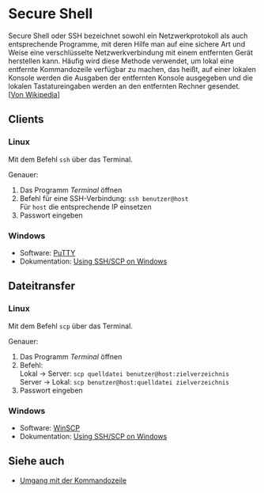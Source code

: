 # Secure Shell

Secure Shell oder SSH bezeichnet sowohl ein Netzwerkprotokoll als auch entsprechende Programme, mit deren Hilfe man auf eine sichere Art und Weise eine verschlüsselte Netzwerkverbindung mit einem entfernten Gerät herstellen kann. Häufig wird diese Methode verwendet, um lokal eine entfernte Kommandozeile verfügbar zu machen, das heißt, auf einer lokalen Konsole werden die Ausgaben der entfernten Konsole ausgegeben und die lokalen Tastatureingaben werden an den entfernten Rechner gesendet.
<br>[[Von Wikipedia](https://de.wikipedia.org/wiki/Secure_Shell)]

## Clients

### Linux

Mit dem Befehl `ssh` über das Terminal.

Genauer:

1. Das Programm _Terminal_ öffnen
2. Befehl für eine SSH-Verbindung: `ssh benutzer@host`
   <br>Für `host` die entsprechende IP einsetzen
3. Passwort eingeben

### Windows

- Software: [PuTTY](https://wiki.ubuntuusers.de/PuTTY/)
- Dokumentation: [Using SSH/SCP on Windows](http://ged.msu.edu/angus/tutorials/using-putty-on-windows.html)

## Dateitransfer

### Linux

Mit dem Befehl `scp` über das Terminal.

Genauer:

1. Das Programm _Terminal_ öffnen
2. Befehl:
   <br>Lokal -> Server: `scp quelldatei benutzer@host:zielverzeichnis`
   <br>Server -> Lokal: `scp benutzer@host:quelldatei zielverzeichnis`
3. Passwort eingeben

### Windows

- Software: [WinSCP](https://winscp.net/eng/index.php)
- Dokumentation: [Using SSH/SCP on Windows](http://ged.msu.edu/angus/tutorials/using-putty-on-windows.html)

## Siehe auch

- [Umgang mit der Kommandozeile](Linux_Komandozeile.md)
